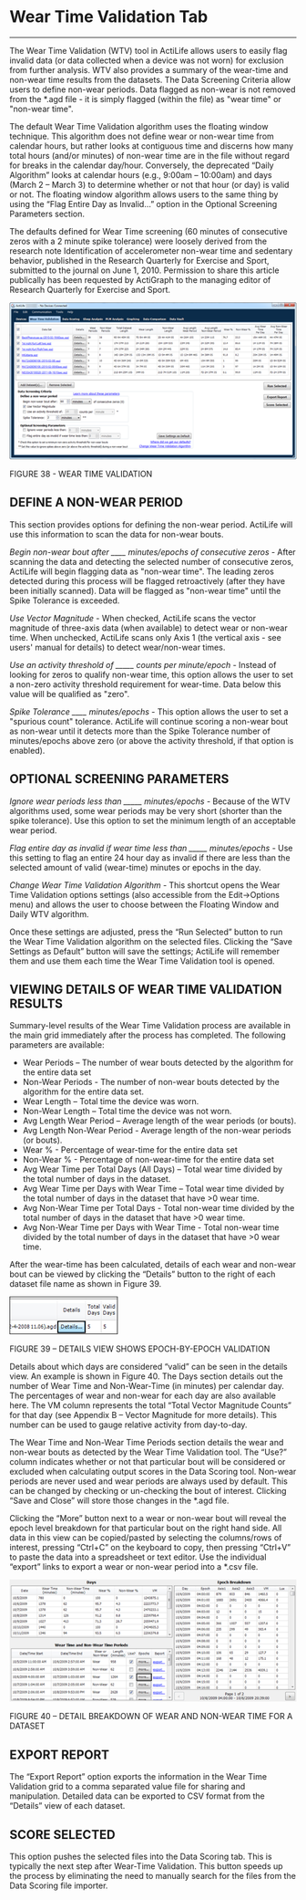 # Wear Time Validation Tab #

----------

The Wear Time Validation (WTV) tool in ActiLife allows users to easily flag invalid data (or data collected when a device was not worn) for exclusion from further analysis.  WTV also provides a summary of the wear-time and non-wear time results from the datasets.  The Data Screening Criteria allow users to define non-wear periods.  Data flagged as non-wear is not removed from the *.agd file - it is simply flagged (within the file) as "wear time" or "non-wear time".

The default Wear Time Validation algorithm uses the floating window technique.  This algorithm does not define wear or non-wear time from calendar hours, but rather looks at contiguous time and discerns how many total hours (and/or minutes) of non-wear time are in the file without regard for breaks in the calendar day/hour.  Conversely, the deprecated “Daily Algorithm” looks at calendar hours (e.g., 9:00am – 10:00am) and days (March 2 – March 3) to determine whether or not that hour (or day) is valid or not.  The floating window algorithm allows users to the same thing by using the “Flag Entire Day as Invalid…” option in the Optional Screening Parameters section.

The defaults defined for Wear Time screening (60 minutes of consecutive zeros with a 2 minute spike tolerance) were loosely derived from the research note Identification of accelerometer non-wear time and sedentary behavior, published in the Research Quarterly for Exercise and Sport, submitted to the journal on June 1, 2010.  Permission to share this article publically has been requested by ActiGraph to the managing editor of Research Quarterly for Exercise and Sport.

![](/assets/img/WearTimeValidation.png)

FIGURE 38 - WEAR TIME VALIDATION

## DEFINE A NON-WEAR PERIOD ##

This section provides options for defining the non-wear period.  ActiLife will use this information to scan the data for non-wear bouts.

*Begin non-wear bout after ____ minutes/epochs of consecutive zeros* - After scanning the data and detecting the selected number of consecutive zeros, ActiLife will begin flagging data as "non-wear time".  The leading zeros detected during this process will be flagged retroactively (after they have been initially scanned).  Data will be flagged as "non-wear time" until the Spike Tolerance is exceeded.

*Use Vector Magnitude* - When checked, ActiLife scans the vector magnitude of three-axis data (when available) to detect wear or non-wear time.  When unchecked, ActiLife scans only Axis 1 (the vertical axis - see users' manual for details) to detect wear/non-wear times.

*Use an activity threshold of _____ counts per minute/epoch* - Instead of looking for zeros to qualify non-wear time, this option allows the user to set a non-zero activity threshold requirement for wear-time.  Data below this value will be qualified as "zero".

*Spike Tolerance ____ minutes/epochs* - This option allows the user to set a "spurious count" tolerance.  ActiLife will continue scoring a non-wear bout as non-wear until it detects more than the Spike Tolerance number of minutes/epochs above zero (or above the activity threshold, if that option is enabled).
 
## OPTIONAL SCREENING PARAMETERS ##

*Ignore wear periods less than _____ minutes/epochs* - Because of the WTV algorithms used, some wear periods may be very short (shorter than the spike tolerance).  Use this option to set the minimum length of an acceptable wear period.

*Flag entire day as invalid if wear time less than _____ minutes/epochs* - Use this setting to flag an entire 24 hour day as invalid if there are less than the selected amount of valid (wear-time) minutes or epochs in the day.

*Change Wear Time Validation Algorithm* - This shortcut opens the Wear Time Validation options settings (also accessible from the Edit->Options menu) and allows the user to choose between the Floating Window and Daily WTV algorithm.

Once these settings are adjusted, press the “Run Selected” button to run the Wear Time Validation algorithm on the selected files.  Clicking the “Save Settings as Default” button will save the settings; ActiLife will remember them and use them each time the Wear Time Validation tool is opened.

## VIEWING DETAILS OF WEAR TIME VALIDATION RESULTS ##

Summary-level results of the Wear Time Validation process are available in the main grid immediately after the process has completed.  The following parameters are available:

* Wear Periods – The number of wear bouts detected by the algorithm for the entire data set
* Non-Wear Periods - The number of non-wear bouts detected by the algorithm for the entire data set.
* Wear Length – Total time the device was worn.
* Non-Wear Length – Total time the device was not worn.
* Avg Length Wear Period – Average length of the wear periods (or bouts).
* Avg Length Non-Wear Period - Average length of the non-wear periods (or bouts).
* Wear % - Percentage of wear-time for the entire data set
* Non-Wear % - Percentage of non-wear-time for the entire data set
* Avg Wear Time per Total Days (All Days) – Total wear time divided by the total number of days in the dataset.
* Avg Wear Time per Days with Wear Time – Total wear time divided by the total number of days in the dataset that have >0 wear time.
* Avg Non-Wear Time per Total Days - Total non-wear time divided by the total number of days in the dataset that have >0 wear time.
* Avg Non-Wear Time per Days with Wear Time - Total non-wear time divided by the total number of days in the dataset that have >0 wear time.

After the wear-time has been calculated, details of each wear and non-wear bout can be viewed by clicking the “Details” button to the right of each dataset file name as shown in Figure 39.

![](/assets/img/WtvDetailsButton.png)

FIGURE 39 – DETAILS VIEW SHOWS EPOCH-BY-EPOCH VALIDATION

Details about which days are considered “valid” can be seen in the details view.  An example is shown in Figure 40.  The Days section details out the number of Wear Time and Non-Wear-Time (in minutes) per calendar day.  The percentages of wear and non-wear for each day are also available here.  The VM column represents the total “Total Vector Magnitude Counts” for that day (see Appendix B – Vector Magnitude for more details).  This number can be used to gauge relative activity from day-to-day.

The Wear Time and Non-Wear Time Periods section details the wear and non-wear bouts as detected by the Wear Time Validation tool.  The “Use?” column indicates whether or not that particular bout will be considered or excluded when calculating output scores in the Data Scoring tool.  Non-wear periods are never used and wear periods are always used by default.  This can be changed by checking or un-checking the bout of interest.  Clicking “Save and Close” will store those changes in the *.agd file.

Clicking the “More” button next to a wear or non-wear bout will reveal the epoch level breakdown for that particular bout on the right hand side.  All data in this view can be copied/pasted by selecting the columns/rows of interest, pressing “Ctrl+C” on the keyboard to copy, then pressing “Ctrl+V” to paste the data into a spreadsheet or text editor.  Use the individual “export” links to export a wear or non-wear period into a *.csv file.

![](/assets/img/WtvDetails.png)

FIGURE 40 – DETAIL BREAKDOWN OF WEAR AND NON-WEAR TIME FOR A DATASET

## EXPORT REPORT ##

The “Export Report” option exports the information in the Wear Time Validation grid to a comma separated value file for sharing and manipulation.  Detailed data can be exported to CSV format from the “Details” view of each dataset.

## SCORE SELECTED ##
This option pushes the selected files into the Data Scoring tab.  This is typically the next step after Wear-Time Validation.  This button speeds up the process by eliminating the need to manually search for the files from the Data Scoring file importer.
